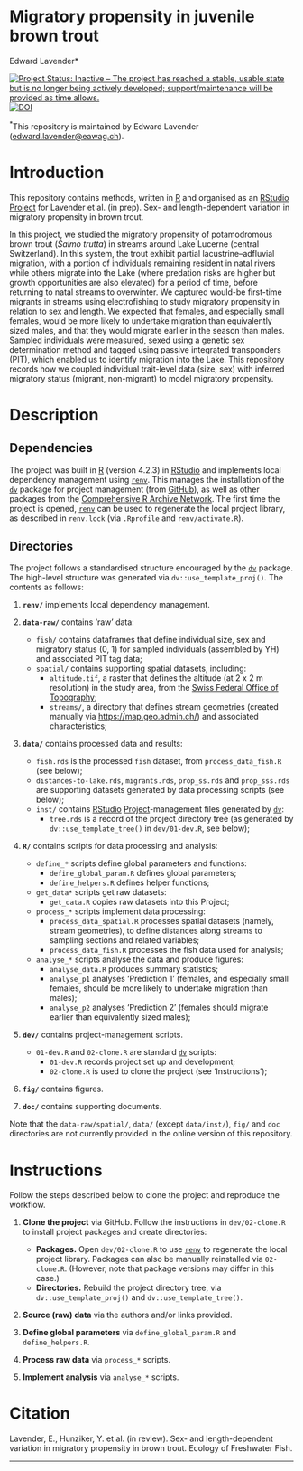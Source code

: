 Migratory propensity in juvenile brown trout
================
Edward Lavender\*

[![Project Status: Inactive – The project has reached a stable, usable
state but is no longer being actively developed; support/maintenance
will be provided as time
allows.](https://www.repostatus.org/badges/latest/inactive.svg)](https://www.repostatus.org/#inactive)
[![DOI](https://zenodo.org/badge/630420674.svg)](https://zenodo.org/badge/latestdoi/630420674)

<sup>\*</sup>This repository is maintained by Edward Lavender
(<edward.lavender@eawag.ch>).

# Introduction

This repository contains methods, written in
[R](https://www.r-project.org/) and organised as an
[RStudio](https://www.rstudio.com/)
[Project](https://r4ds.had.co.nz/workflow-projects.html) for Lavender et
al. (in prep). Sex- and length-dependent variation in migratory
propensity in brown trout.

In this project, we studied the migratory propensity of potamodromous
brown trout (*Salmo trutta*) in streams around Lake Lucerne (central
Switzerland). In this system, the trout exhibit partial
lacustrine–adfluvial migration, with a portion of individuals remaining
resident in natal rivers while others migrate into the Lake (where
predation risks are higher but growth opportunities are also elevated)
for a period of time, before returning to natal streams to overwinter.
We captured would-be first-time migrants in streams using electrofishing
to study migratory propensity in relation to sex and length. We expected
that females, and especially small females, would be more likely to
undertake migration than equivalently sized males, and that they would
migrate earlier in the season than males. Sampled individuals were
measured, sexed using a genetic sex determination method and tagged
using passive integrated transponders (PIT), which enabled us to
identify migration into the Lake. This repository records how we coupled
individual trait-level data (size, sex) with inferred migratory status
(migrant, non-migrant) to model migratory propensity.

# Description

## Dependencies

The project was built in [R](https://www.r-project.org/) (version 4.2.3)
in [RStudio](https://www.rstudio.com/) and implements local dependency
management using
[`renv`](https://rstudio.github.io/renv/articles/renv.html). This
manages the installation of the
[`dv`](https://github.com/edwardlavender/dv) package for project
management (from [GitHub](https://github.com/)), as well as other
packages from the [Comprehensive R Archive
Network](https://cran.r-project.org/). The first time the project is
opened, [`renv`](https://rstudio.github.io/renv/articles/renv.html) can
be used to regenerate the local project library, as described in
`renv.lock` (via `.Rprofile` and `renv/activate.R`).

## Directories

The project follows a standardised structure encouraged by the
[`dv`](https://github.com/edwardlavender/dv) package. The high-level
structure was generated via `dv::use_template_proj()`. The contents as
follows:

1.  **`renv/`** implements local dependency management.

2.  **`data-raw/`** contains ‘raw’ data:

    - `fish/` contains dataframes that define individual size, sex and
      migratory status (0, 1) for sampled individuals (assembled by YH)
      and associated PIT tag data;
    - `spatial/` contains supporting spatial datasets, including:
      - `altitude.tif`, a raster that defines the altitude (at 2 x 2 m
        resolution) in the study area, from the [Swiss Federal Office of
        Topography](https://www.swisstopo.admin.ch/en/geodata/height/alti3d.html);
      - `streams/`, a directory that defines stream geometries (created
        manually via <https://map.geo.admin.ch/>) and associated
        characteristics; <br/>

3.  **`data/`** contains processed data and results:

    - `fish.rds` is the processed `fish` dataset, from
      `process_data_fish.R` (see below);
    - `distances-to-lake.rds`, `migrants.rds`, `prop_ss.rds` and
      `prop_sss.rds` are supporting datasets generated by data
      processing scripts (see below);
    - `inst/` contains [RStudio](https://www.rstudio.com/)
      [Project](https://r4ds.had.co.nz/workflow-projects.html)-management
      files generated by [`dv`](https://github.com/edwardlavender/dv):
      - `tree.rds` is a record of the project directory tree (as
        generated by `dv::use_template_tree()` in `dev/01-dev.R`, see
        below); <br/>

4.  **`R/`** contains scripts for data processing and analysis:

    - `define_*` scripts define global parameters and functions:
      - `define_global_param.R` defines global parameters;
      - `define_helpers.R` defines helper functions;
    - `get_data*` scripts get raw datasets:
      - `get_data.R` copies raw datasets into this Project;
    - `process_*` scripts implement data processing:
      - `process_data_spatial.R` processes spatial datasets (namely,
        stream geometries), to define distances along streams to
        sampling sections and related variables;
      - `process_data_fish.R` processes the fish data used for analysis;
    - `analyse_*` scripts analyse the data and produce figures:
      - `analyse_data.R` produces summary statistics;
      - `analyse_p1` analyses ‘Prediction 1’ (females, and especially
        small females, should be more likely to undertake migration than
        males);
      - `analyse_p2` analyses ‘Prediction 2’ (females should migrate
        earlier than equivalently sized males); <br/>

5.  **`dev/`** contains project-management scripts.

    - `01-dev.R` and `02-clone.R` are standard
      [`dv`](https://github.com/edwardlavender/dv) scripts:
      - `01-dev.R` records project set up and development;
      - `02-clone.R` is used to clone the project (see ‘Instructions’);

6.  **`fig/`** contains figures.

7.  **`doc/`** contains supporting documents.

Note that the `data-raw/spatial/`, `data/` (except `data/inst/`), `fig/`
and `doc` directories are not currently provided in the online version
of this repository.

# Instructions

Follow the steps described below to clone the project and reproduce the
workflow.

1.  **Clone the project** via GitHub. Follow the instructions in
    `dev/02-clone.R` to install project packages and create directories:

    - **Packages.** Open `dev/02-clone.R` to use
      [`renv`](https://rstudio.github.io/renv/articles/renv.html) to
      regenerate the local project library. Packages can also be
      manually reinstalled via `02-clone.R`. (However, note that package
      versions may differ in this case.)
    - **Directories.** Rebuild the project directory tree, via
      `dv::use_template_proj()` and `dv::use_template_tree()`.

2.  **Source (raw) data** via the authors and/or links provided.

3.  **Define global parameters** via `define_global_param.R` and
    `define_helpers.R`.

4.  **Process raw data** via `process_*` scripts.

5.  **Implement analysis** via `analyse_*` scripts.

# Citation

Lavender, E., Hunziker, Y. et al. (in review). Sex- and length-dependent
variation in migratory propensity in brown trout. Ecology of Freshwater
Fish.

------------------------------------------------------------------------
